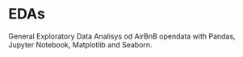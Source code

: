 # EDAs
General Exploratory Data Analisys od AirBnB opendata with Pandas, Jupyter Notebook, Matplotlib and Seaborn.
